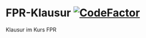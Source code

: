 # FPR-Klausur [![CodeFactor](https://www.codefactor.io/repository/github/juli0n21/fpr-klausur/badge)](https://www.codefactor.io/repository/github/juli0n21/fpr-klausur)
Klausur im Kurs FPR
